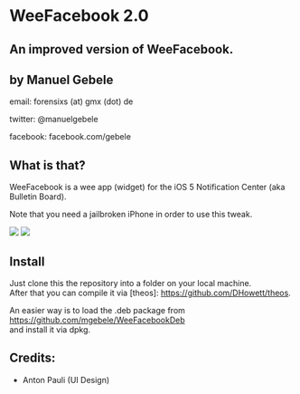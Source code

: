 WeeFacebook 2.0
===============
An improved version of WeeFacebook.
-----------------------------------

by Manuel Gebele
----------------

email: forensixs (at) gmx (dot) de

twitter: @manuelgebele

facebook: facebook.com/gebele


What is that?
-------------

WeeFacebook is a wee app (widget) for the iOS 5 Notification Center 
(aka Bulletin Board).

Note that you need a jailbroken iPhone in order to use this tweak.

[![](http://img847.imageshack.us/img847/8816/ss1u.png)](http://img847.imageshack.us/img847/8816/ss1u.png)
[![](http://img855.imageshack.us/img855/9393/ss2ta.png)](http://img855.imageshack.us/img855/9393/ss2ta.png)

Install
-------

Just clone this the repository into a folder on your local machine.<br />
After that you can compile it via [theos]: https://github.com/DHowett/theos.

An easier way is to load the .deb package from https://github.com/mgebele/WeeFacebookDeb <br />
and install it via dpkg.


Credits:
--------

* Anton Pauli (UI Design)
